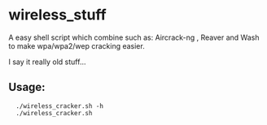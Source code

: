 # wireless_stuff

A easy shell script which combine such as:
Aircrack-ng , Reaver and Wash
to make wpa/wpa2/wep cracking easier.

I say it really old stuff...

## Usage:
```
  ./wireless_cracker.sh -h
  ./wireless_cracker.sh
```
